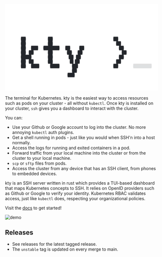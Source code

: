 <picture>
  <source media="(prefers-color-scheme: dark)" srcset="./docs/public/logo-dark-github.gif">
  <img alt="logo" src="./docs/public/logo-light-github.gif">
</picture>

The terminal for Kubernetes. kty is the easiest way to access resources such as
pods on your cluster - all without `kubectl`. Once kty is installed on your
cluster, `ssh` gives you a dashboard to interact with the cluster.

You can:

- Use your Github or Google account to log into the cluster. No more annoying
  `kubectl` auth plugins.
- Get a shell running in pods - just like you would when SSH'n into a host
  normally.
- Access the logs for running and exited containers in a pod.
- Forward traffic from your local machine into the cluster or from the cluster
  to your local machine.
- `scp` or `sftp` files from pods.
- Access the cluster from any device that has an SSH client, from phones to
  embedded devices.

kty is an SSH server written in rust which provides a TUI-based dashboard that
maps Kubernetes concepts to SSH. It relies on OpenID providers such as Github or
Google to verify your identity. Kubernetes RBAC validates access, just like
`kubectl` does, respecting your organizational policies.

Visit the [docs](https://kty.dev) to get started!

![demo](./assets/demo.gif)

## Releases

- See releases for the latest tagged release.
- The `unstable` tag is updated on every merge to main.
